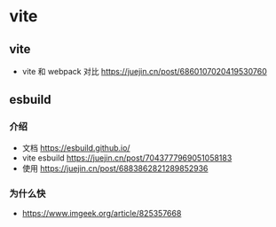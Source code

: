 # vite

## vite
- vite 和 webpack 对比 https://juejin.cn/post/6860107020419530760

## esbuild
### 介绍
- 文档 https://esbuild.github.io/
- vite esbuild https://juejin.cn/post/7043777969051058183
- 使用 https://juejin.cn/post/6883862821289852936

### 为什么快
- https://www.imgeek.org/article/825357668


